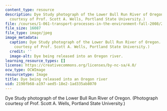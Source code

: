 ```yaml
---
content_type: resource
description: Dye Study photograph of the Lower Bull Run River of Oregon. (Photograph
  courtesy of Prof. Scott A. Wells, Portland State University.)
file: /courses/1-061-transport-processes-in-the-environment-fall-2008/2190fb68a197aed518e21ad335ab8070_1-061f08-th.jpg
file_size: 16087
file_type: image/jpeg
image_metadata:
  caption: Dye Study photograph of the Lower Bull Run River of Oregon. (Photograph
    courtesy of Prof. Scott A. Wells, Portland State University.)
  credit: ''
  image-alt: Dye being released into an Oregon river.
learning_resource_types: []
license: https://creativecommons.org/licenses/by-nc-sa/4.0/
ocw_type: OCWImage
resourcetype: Image
title: Dye being released into an Oregon river
uid: 2190fb68-a197-aed5-18e2-1ad335ab8070
---
```

Dye Study photograph of the Lower Bull Run River of Oregon. (Photograph courtesy of Prof. Scott A. Wells, Portland State University.)